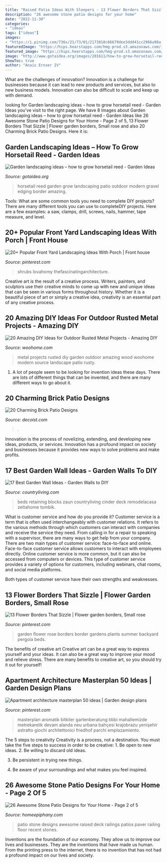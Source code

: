 ```yaml
---
title: "Raised Patio Ideas With Sleepers - 13 Flower Borders That Sizzle"
description: "26 awesome stone patio designs for your home"
date: "2022-11-30"
categories:
- "ideas"
tags: ["ideas"]
images:
- "https://i.pinimg.com/736x/21/73/01/2173018c86679dee3ddd41cc2966a98a.jpg"
featuredImage: "https://hips.hearstapps.com/hmg-prod.s3.amazonaws.com/images/creditremodelandolacasa-com-1585535880.jpg?crop=0.888888888888889xw:1xh;center,top&amp;resize=480:*"
featured_image: "https://hips.hearstapps.com/hmg-prod.s3.amazonaws.com/images/creditremodelandolacasa-com-1585535880.jpg?crop=0.888888888888889xw:1xh;center,top&amp;resize=480:*"
image: "http://www.gotaidea.org/images/201611/how-to-grow-horsetail-reed-patio-design-wood-deck-gravel.jpg"
ShowToc: true
author: "Anais Ernser IV"
---
```



What are the challenges of innovation?
Innovation is a challenge for businesses because it can lead to new products and services, but also to new business models. Innovation can also be difficult to scale and keep up with demand.

	

		
looking for Garden landscaping ideas – how to grow horsetail reed - Garden Ideas you've visit to the right page. We have 8 Images about Garden landscaping ideas – how to grow horsetail reed - Garden Ideas like 26 Awesome Stone Patio Designs for Your Home - Page 2 of 5, 13 Flower Borders That Sizzle | Flower garden borders, Small rose and also 20 Charming Brick Patio Designs. Here it is:
		
    
## Garden Landscaping Ideas – How To Grow Horsetail Reed - Garden Ideas

<img loading=lazy src="http://www.gotaidea.org/images/201611/how-to-grow-horsetail-reed-patio-design-wood-deck-gravel.jpg" onerror="this.onerror=null;this.src='https://tse2.mm.bing.net/th?id=OIP.iVk_AFzR-2R1enVgaEmbMQHaLK&amp;pid=15.1';" alt="Garden landscaping ideas – how to grow horsetail reed - Garden Ideas">

_Source: gotaidea.org_

>horsetail reed garden grow landscaping patio outdoor modern gravel edging border amazing. 

	

Tools: What are some common tools you need to complete DIY projects?
There are many different tools you can use to completeDIY projects. Here are a few examples: a saw, clamps, drill, screws, nails, hammer, tape measure, and level.

    
## 20+ Popular Front Yard Landscaping Ideas With Porch | Front House

<img loading=lazy src="https://i.pinimg.com/736x/21/73/01/2173018c86679dee3ddd41cc2966a98a.jpg" onerror="this.onerror=null;this.src='https://tse1.mm.bing.net/th?id=OIP.ZjdqBRn8jFPqk_PPy49sZwHaFj&amp;pid=15.1';" alt="20+ Popular Front Yard Landscaping Ideas With Porch | Front house">

_Source: pinterest.com_

>shrubs lovahomy thefascinatingarchitecture. 

	

Creative art is the result of a creative process. Writers, painters, and sculptors use their creative minds to come up with new and unique ideas that can be seen in various forms throughout history. Whether it is a beautiful piece of art or simply a creative idea, creativity is an essential part of any creative process.

    
## 20 Amazing DIY Ideas For Outdoor Rusted Metal Projects - Amazing DIY

<img loading=lazy src="http://www.woohome.com/wp-content/uploads/2016/02/rusted-metal-projects-woohome-19.jpg" onerror="this.onerror=null;this.src='https://tse1.mm.bing.net/th?id=OIP.Mxbx0GyJRQoq3ajRCWyCmQHaK5&amp;pid=15.1';" alt="20 Amazing DIY Ideas for Outdoor Rusted Metal Projects - Amazing DIY">

_Source: woohome.com_

>metal projects rusted diy garden outdoor amazing wood woohome modern source landscape patio rusty. 

	

1. A lot of people seem to be looking for invention ideas these days. There are lots of different things that can be invented, and there are many different ways to go about it. 

    
## 20 Charming Brick Patio Designs

<img loading=lazy src="https://cdn.decoist.com/wp-content/uploads/2015/07/Small-backyard-with-a-brick-patio.jpg" onerror="this.onerror=null;this.src='https://tse4.mm.bing.net/th?id=OIP.UAxAlxSIpoRS6OhNXCjsbwHaKt&amp;pid=15.1';" alt="20 Charming Brick Patio Designs">

_Source: decoist.com_

>. 

	

Innovation is the process of novelizing, extending, and developing new ideas, products, or services. Innovation has a profound impact on society and businesses because it provides new ways to solve problems and make profits.

    
## 17 Best Garden Wall Ideas - Garden Walls To DIY

<img loading=lazy src="https://hips.hearstapps.com/hmg-prod.s3.amazonaws.com/images/creditremodelandolacasa-com-1585535880.jpg?crop=0.888888888888889xw:1xh;center,top&amp;resize=480:*" onerror="this.onerror=null;this.src='https://tse4.mm.bing.net/th?id=OIP.eXfzXRp6Q-RygLtNFOk_nQAAAA&amp;pid=15.1';" alt="17 Best Garden Wall Ideas - Garden Walls to DIY">

_Source: countryliving.com_

>beds retaining blocks zaun countryliving cinder deck remodelacasa zeltahome tombik. 

	

What is customer service and how do you provide it?
Customer service is a term that is often used interchangeably with customer relations. It refers to the various methods through which customers can interact with companies and receive the service they need. From calling in for a repair to speaking with a supervisor, there are many ways to get help from your company.
There are two main types of customer service: face-to-face and online. Face-to-face customer service allows customers to interact with employees directly. Online customer service is more common, but it can also be accessed from computers or devices. This type of customer service provides a variety of options for customers, including webinars, chat rooms, and social media platforms.

Both types of customer service have their own strengths and weaknesses.

    
## 13 Flower Borders That Sizzle | Flower Garden Borders, Small Rose

<img loading=lazy src="https://i.pinimg.com/736x/f3/dd/17/f3dd17d8b8f4938c801d346012726dc1.jpg" onerror="this.onerror=null;this.src='https://tse3.mm.bing.net/th?id=OIP.0ZDWv77IgLyrfnFsPV7QbgHaKC&amp;pid=15.1';" alt="13 Flower Borders That Sizzle | Flower garden borders, Small rose">

_Source: pinterest.com_

>garden flower rose borders border gardens plants summer backyard pergola beds. 

	

The benefits of creative art
Creative art can be a great way to express yourself and your ideas. It can also be a great way to improve your mood and relieve stress. There are many benefits to creative art, so you should try it out for yourself!

    
## Apartment Architecture Masterplan 50 Ideas | Garden Design Plans

<img loading=lazy src="https://i.pinimg.com/736x/7a/be/44/7abe448f270118659d8f2366352d3002.jpg" onerror="this.onerror=null;this.src='https://tse3.mm.bing.net/th?id=OIP.iVxmLZSYIWttjUZc3g0aJgAAAA&amp;pid=15.1';" alt="Apartment architecture masterplan 50 ideas | Garden design plans">

_Source: pinterest.com_

>masterplan aromatik bitkiler gartenberatung tıbbi mahallemizde metrekarelik devam alanda neu urbana bahçesi krajobrazu yenişehir astratto giochi architettonici friedhof parchi emplazamiento. 

	

The 5 steps to creativity
Creativity is a process, not a destination. You must take the five steps to success in order to be creative: 1. Be open to new ideas.
2. Be willing to discard old ideas.

3. Be persistent in trying new things.

4. Be aware of your surroundings and what makes you feel inspired.


    
## 26 Awesome Stone Patio Designs For Your Home - Page 2 Of 5

<img loading=lazy src="https://homeepiphany.com/wp-content/uploads/2015/06/26-Awesome-Stone-Patio-Designs-for-Your-Home-8.jpg" onerror="this.onerror=null;this.src='https://tse3.mm.bing.net/th?id=OIP.ZwjguzkHkhhU4HUzboe4WwHaFj&amp;pid=15.1';" alt="26 Awesome Stone Patio Designs for Your Home - Page 2 of 5">

_Source: homeepiphany.com_

>patio stone designs awesome raised deck railings patios paver railing floor recent stones. 

	

Inventions are the foundation of our economy. They allow us to improve our lives and businesses. They are the inventions that have made us human. From the printing press to the internet, there is no invention that has not had a profound impact on our lives and society.

